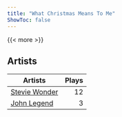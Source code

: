 ```yaml
---
title: "What Christmas Means To Me"
ShowToc: false
---
```


{{< more >}}

## Artists
Artists | Plays 
----- | -----: 
[Stevie Wonder](/artists/stevie-wonder-3404) | 12
[John Legend](/artists/john-legend-36643) | 3

